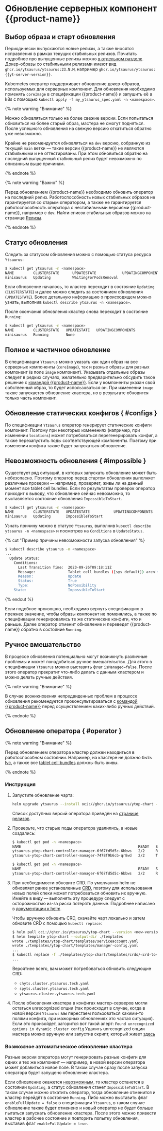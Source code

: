 # Обновление серверных компонент {{product-name}}

## Выбор образа и старт обновления

Периодически выпускаются новые релизы, а также вносятся исправления в рамках текущих стабильных релизов. Почитать подробнее про выпущенные релизы можно [в отдельном разделе](../../admin-guide/releases.md). Докер-образы со стабильными релизами имеют вид `ghcr.io/ytsaurus/ytsaurus:23.N.M`, например `ghcr.io/ytsaurus/ytsaurus:{{yt-server-version}}`.

Kubernetes оператор поддерживает обновление докер-образов, используемых для серверных компонент. Для обновления необходимо поменять `coreImage` в спецификации {{product-name}} и запушить её в k8s с помощью `kubectl apply -f my_ytsaurus_spec.yaml -n <namespace>`.

{% note warning "Внимание" %}

Можно обновляться только на более свежие версии. Если попытаться обновиться на более старый образ, мастера не смогут подняться. После успешного обновления на свежую версию откатиться обратно уже невозможно.

Крайне не рекомендуется обновляться на `dev` версию, собранную из текущей `main` ветки — такие версии {{product-name}} не являются стабильными и не оттестированы. При этом обновиться обратно на последний выпущенный стабильный релиз будет невозможно по описанным выше причинам.

{% endnote %}

{% note warning "Важно" %}

Перед обновлением {{product-name}} необходимо обновить оператор на последний релиз. Работоспособность новых стабильных образов не гарантируется со старым оператором, а также не гарантируется работоспособность оператора с нестабильными версиями {{product-name}}, например с `dev`. Найти список стабильных образов можно на страницe [Релизы](../../admin-guide/releases).

{% endnote %}

## Статус обновления

Следить за статусом обновления можно с помощью статуса ресурса `Ytsaurus`:
```bash
$ kubectl get ytsaurus -n <namespace>
NAME         CLUSTERSTATE      UPDATESTATE            UPDATINGCOMPONENTS
minisaurus   Updating          WaitingForPodsRemoval
```

Если обновление началось, то кластер переходит в состояние `Updating` (`CLUSTERSTATE`) и далее можно следить за состоянием обновления (`UPDATESTATE`). Более детальную информацию о происходящем можно узнать, выполнив `kubectl describe ytsaurus -n <namespace>`.

После окончания обновления кластер снова переходит в состояние `Running`:

```bash
$ kubectl get ytsaurus -n <namespace>
NAME         CLUSTERSTATE   UPDATESTATE   UPDATINGCOMPONENTS
minisaurus   Running        None
```

## Полное и частичное обновление

В спецификации `Ytsaurus` можно указать как один образ на все серверные компоненты (`coreImage`), так и разные образы для разных компонент (в поле `image` компонент). Указывать отдельные образы следует в редких случаях, желательно предварительно обсудить такое решение с [командой {{product-name}}](https://ytsaurus.tech/#contact). Если у компоненты указан свой собственный образ, то будет использоваться он. При изменении `image` также запускается обновление кластера, но в результате обновится только часть компонент.

## Обновление статических конфигов { #configs }

По спецификации `Ytsaurus` оператор генерирует статические конфиги компонент. Поэтому при некоторых изменениях (например, при изменении `locations`) может потребоваться перегенерировать конфиг, а также перезапустить поды соответствующей компоненты. Поэтому при изменении конфига также будет запускаться обновление.

## Невозможность обновления { #impossible }

Существует ряд ситуаций, в которых запускать обновление может быть небезопасно. Поэтому оператор перед стартом обновления выполняет различные проверки — например, проверяет, живы ли на данный момент все tablet cell bundles. Если по результатам проверок оператор приходит к выводу, что обновление сейчас невозможно, то выставляется состояние обновления `ImpossibleToStart`.

```bash
$ kubectl get ytsaurus -n <namespace>
NAME         CLUSTERSTATE   UPDATESTATE           UPDATINGCOMPONENTS
minisaurus   Updating       ImpossibleToStart
```

Узнать причину можно в статусе `Ytsaurus`, выполнив `kubectl describe ytsaurus -n <namespace>` и посмотрев на `Conditions` в `UpdateStatus`.

{% cut "Пример причины невозможности запуска обновления" %}
```bash
$ kubectl describe ytsaurus -n <namespace>
...
  Update Status:
    Conditions:
      Last Transition Time:  2023-09-26T09:18:11Z
      Message:               Tablet cell bundles ([sys default]) aren't in 'good' health
      Reason:                Update
      Status:                True
      Type:                  NoPossibility
    State:                   ImpossibleToStart
```
{% endcut %}


Если подобное произошло, необходимо вернуть спецификацию в прежнее значение, чтобы образы компонент не поменялись, а также по спецификации генерировались те же статические конфиги, что и раньше. Далее оператор отменит обновление и переведет {{product-name}} обратно в состояние `Running`.

## Ручное вмешательство

В процессе обновления потенциально могут возникнуть различные проблемы и может понадобиться ручное вмешательство. Для этого в спецификации `Ytsaurus` можно выставить флаг `isManaged=false`. После этого оператор прекратит что-либо делать с данным кластером и можно делать ручные действия.

{% note warning "Внимание" %}

В случае возникновения непредвиденных проблем в процессе обновления рекомендуется проконсультироваться с [командой {{product-name}}](https://ytsaurus.tech/#contact) перед осуществлением каких-либо ручных действий.

{% endnote %}

## Обновление оператора { #operator }

{% note warning "Внимание" %}

Перед обновлением оператора кластер должен находиться в работоспособном состоянии. Например, на кластере не должно быть [lvc](../../admin-guide/problems/#lvc), а также все [tablet cell bundles](../../admin-guide/problems/#tabletcellbundles) должны быть живы.

{% endnote %}

### Инструкция

1. Запустите обновление чарта:
    ```bash
    helm upgrade ytsaurus --install oci://ghcr.io/ytsaurus/ytop-chart --version <new-version>
    ```
   Список доступных версий оператора приведён на [странице релизов](../../admin-guide/releases.md#kubernetes-operator).
2. Проверьте, что старые поды оператора удалились, а новые создались:
    ```bash
    $ kubectl get pod -n <namespace>
    NAME                                                      READY   STATUS        RESTARTS   AGE
    ytsaurus-ytop-chart-controller-manager-6f67fd5d5c-6bbws   2/2     Running       0          21s
    ytsaurus-ytop-chart-controller-manager-7478f9b6cb-qr8wd   2/2     Terminating   0          23h

    $ kubectl get pod -n <namespace>
    NAME                                                      READY   STATUS    RESTARTS   AGE
    ytsaurus-ytop-chart-controller-manager-6f67fd5d5c-6bbws   2/2     Running   0          25s
    ```
3. При необходимости обновите CRD.
    По умолчанию helm не обновляет ранее установленные [CRD](https://kubernetes.io/docs/concepts/extend-kubernetes/api-extension/custom-resources/#customresourcedefinitions), поэтому для использования новых полей спеки может потребоваться обновить их вручную. Имейте в виду — выполнять эту процедуру следует с осторожностью из-за риска потерять данные. Подробнее написано в [документации к helm](https://helm.sh/docs/topics/charts/#limitations-on-crds).

    Чтобы вручную обновить CRD, скачайте чарт локально и затем обновите CRD с помощью `kubectl replace`:
    ```bash
    $ helm pull oci://ghcr.io/ytsaurus/ytop-chart --version <new-version> --untar
    $ helm template ytop-chart --output-dir ./templates
    wrote ./templates/ytop-chart/templates/serviceaccount.yaml
    wrote ./templates/ytop-chart/templates/manager-config.yaml
    ...
    $ kubectl replace -f ./templates/ytop-chart/templates/crds/<crd-to-update>
    ...
    ```
    Вероятнее всего, вам может потребоваться обновить следующие CRD:
    * ```chyts.cluster.ytsaurus.tech.yaml```
    * ```spyts.cluster.ytsaurus.tech.yaml```
    * ```ytsaurus.cluster.ytsaurus.tech.yaml```

4. После обновления кластера в конфигах мастер-серверов могли остаться unrecognized опции (так происходит в случае, когда в новой версии `Ytsaurus` мы перестаем пользоваться какими-то полями конфига, при мажорных обновлениях это частая ситуация). Если это произойдет, загорится вот такой алерт:
```Found unrecognized options in dynamic cluster config```
Удалить unrecognized опции мастера можно вручную или запустив скрипт, который живет [здесь](https://github.com/ytsaurus/ytsaurus/tree/main/yt/yt/scripts/remove_master_unrecognized_options)

### Возможное автоматическое обновление кластера

Разные версии оператора могут генерировать разные конфиги для одних и тех же компонент — например, в новой версии оператора может добавиться новое поле. В таком случае сразу после запуска оператора будет запущено обновление кластера.

Если обновление окажется [невозможным](#impossible), то кластер останется в состоянии `Updating`, а статус обновления станет `ImpossibleToStart`. В таком случае можно откатить оператор, тогда обновление отменится и кластер перейдёт в состояние `Running`. Либо можно выставить флаг `enableFullUpdate = false` в спецификации `Ytsaurus`, в таком случае обновление также будет отменено и новый оператор не будет больше пытаться запускать обновление кластера. После этого можно привести кластер в рабочее состояние и повторить попытку обновления, выставив флаг `enableFullUpdate = true`.

